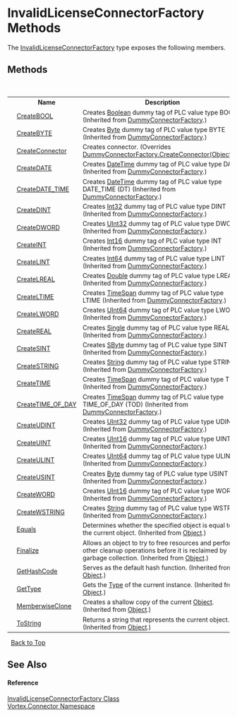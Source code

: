 # InvalidLicenseConnectorFactory Methods
 

The <a href="T_Vortex_Connector_InvalidLicenseConnectorFactory.md">InvalidLicenseConnectorFactory</a> type exposes the following members.


## Methods
&nbsp;<table><tr><th></th><th>Name</th><th>Description</th></tr><tr><td>![Public method](media/pubmethod.gif "Public method")</td><td><a href="M_Vortex_Connector_DummyConnectorFactory_CreateBOOL.md">CreateBOOL</a></td><td>
Creates <a href="http://msdn2.microsoft.com/en-us/library/a28wyd50" target="_blank">Boolean</a> dummy tag of PLC value type BOOL
 (Inherited from <a href="T_Vortex_Connector_DummyConnectorFactory.md">DummyConnectorFactory</a>.)</td></tr><tr><td>![Public method](media/pubmethod.gif "Public method")</td><td><a href="M_Vortex_Connector_DummyConnectorFactory_CreateBYTE.md">CreateBYTE</a></td><td>
Creates <a href="http://msdn2.microsoft.com/en-us/library/yyb1w04y" target="_blank">Byte</a> dummy tag of PLC value type BYTE
 (Inherited from <a href="T_Vortex_Connector_DummyConnectorFactory.md">DummyConnectorFactory</a>.)</td></tr><tr><td>![Public method](media/pubmethod.gif "Public method")</td><td><a href="M_Vortex_Connector_InvalidLicenseConnectorFactory_CreateConnector.md">CreateConnector</a></td><td>
Creates connector.
 (Overrides <a href="M_Vortex_Connector_DummyConnectorFactory_CreateConnector.md">DummyConnectorFactory.CreateConnector(Object[])</a>.)</td></tr><tr><td>![Public method](media/pubmethod.gif "Public method")</td><td><a href="M_Vortex_Connector_DummyConnectorFactory_CreateDATE.md">CreateDATE</a></td><td>
Creates <a href="http://msdn2.microsoft.com/en-us/library/03ybds8y" target="_blank">DateTime</a> dummy tag of PLC value type DATE
 (Inherited from <a href="T_Vortex_Connector_DummyConnectorFactory.md">DummyConnectorFactory</a>.)</td></tr><tr><td>![Public method](media/pubmethod.gif "Public method")</td><td><a href="M_Vortex_Connector_DummyConnectorFactory_CreateDATE_TIME.md">CreateDATE_TIME</a></td><td>
Creates <a href="http://msdn2.microsoft.com/en-us/library/03ybds8y" target="_blank">DateTime</a> dummy tag of PLC value type DATE_TIME (DT)
 (Inherited from <a href="T_Vortex_Connector_DummyConnectorFactory.md">DummyConnectorFactory</a>.)</td></tr><tr><td>![Public method](media/pubmethod.gif "Public method")</td><td><a href="M_Vortex_Connector_DummyConnectorFactory_CreateDINT.md">CreateDINT</a></td><td>
Creates <a href="http://msdn2.microsoft.com/en-us/library/td2s409d" target="_blank">Int32</a> dummy tag of PLC value type DINT
 (Inherited from <a href="T_Vortex_Connector_DummyConnectorFactory.md">DummyConnectorFactory</a>.)</td></tr><tr><td>![Public method](media/pubmethod.gif "Public method")</td><td><a href="M_Vortex_Connector_DummyConnectorFactory_CreateDWORD.md">CreateDWORD</a></td><td>
Creates <a href="http://msdn2.microsoft.com/en-us/library/ctys3981" target="_blank">UInt32</a> dummy tag of PLC value type DWORD
 (Inherited from <a href="T_Vortex_Connector_DummyConnectorFactory.md">DummyConnectorFactory</a>.)</td></tr><tr><td>![Public method](media/pubmethod.gif "Public method")</td><td><a href="M_Vortex_Connector_DummyConnectorFactory_CreateINT.md">CreateINT</a></td><td>
Creates <a href="http://msdn2.microsoft.com/en-us/library/e07e6fds" target="_blank">Int16</a> dummy tag of PLC value type INT
 (Inherited from <a href="T_Vortex_Connector_DummyConnectorFactory.md">DummyConnectorFactory</a>.)</td></tr><tr><td>![Public method](media/pubmethod.gif "Public method")</td><td><a href="M_Vortex_Connector_DummyConnectorFactory_CreateLINT.md">CreateLINT</a></td><td>
Creates <a href="http://msdn2.microsoft.com/en-us/library/6yy583ek" target="_blank">Int64</a> dummy tag of PLC value type LINT
 (Inherited from <a href="T_Vortex_Connector_DummyConnectorFactory.md">DummyConnectorFactory</a>.)</td></tr><tr><td>![Public method](media/pubmethod.gif "Public method")</td><td><a href="M_Vortex_Connector_DummyConnectorFactory_CreateLREAL.md">CreateLREAL</a></td><td>
Creates <a href="http://msdn2.microsoft.com/en-us/library/643eft0t" target="_blank">Double</a> dummy tag of PLC value type LREAL
 (Inherited from <a href="T_Vortex_Connector_DummyConnectorFactory.md">DummyConnectorFactory</a>.)</td></tr><tr><td>![Public method](media/pubmethod.gif "Public method")</td><td><a href="M_Vortex_Connector_DummyConnectorFactory_CreateLTIME.md">CreateLTIME</a></td><td>
Creates <a href="http://msdn2.microsoft.com/en-us/library/269ew577" target="_blank">TimeSpan</a> dummy tag of PLC value type LTIME
 (Inherited from <a href="T_Vortex_Connector_DummyConnectorFactory.md">DummyConnectorFactory</a>.)</td></tr><tr><td>![Public method](media/pubmethod.gif "Public method")</td><td><a href="M_Vortex_Connector_DummyConnectorFactory_CreateLWORD.md">CreateLWORD</a></td><td>
Creates <a href="http://msdn2.microsoft.com/en-us/library/06cf7918" target="_blank">UInt64</a> dummy tag of PLC value type LWORD
 (Inherited from <a href="T_Vortex_Connector_DummyConnectorFactory.md">DummyConnectorFactory</a>.)</td></tr><tr><td>![Public method](media/pubmethod.gif "Public method")</td><td><a href="M_Vortex_Connector_DummyConnectorFactory_CreateREAL.md">CreateREAL</a></td><td>
Creates <a href="http://msdn2.microsoft.com/en-us/library/3www918f" target="_blank">Single</a> dummy tag of PLC value type REAL
 (Inherited from <a href="T_Vortex_Connector_DummyConnectorFactory.md">DummyConnectorFactory</a>.)</td></tr><tr><td>![Public method](media/pubmethod.gif "Public method")</td><td><a href="M_Vortex_Connector_DummyConnectorFactory_CreateSINT.md">CreateSINT</a></td><td>
Creates <a href="http://msdn2.microsoft.com/en-us/library/f71b253d" target="_blank">SByte</a> dummy tag of PLC value type SINT
 (Inherited from <a href="T_Vortex_Connector_DummyConnectorFactory.md">DummyConnectorFactory</a>.)</td></tr><tr><td>![Public method](media/pubmethod.gif "Public method")</td><td><a href="M_Vortex_Connector_DummyConnectorFactory_CreateSTRING.md">CreateSTRING</a></td><td>
Creates <a href="http://msdn2.microsoft.com/en-us/library/s1wwdcbf" target="_blank">String</a> dummy tag of PLC value type STRING
 (Inherited from <a href="T_Vortex_Connector_DummyConnectorFactory.md">DummyConnectorFactory</a>.)</td></tr><tr><td>![Public method](media/pubmethod.gif "Public method")</td><td><a href="M_Vortex_Connector_DummyConnectorFactory_CreateTIME.md">CreateTIME</a></td><td>
Creates <a href="http://msdn2.microsoft.com/en-us/library/269ew577" target="_blank">TimeSpan</a> dummy tag of PLC value type TIME
 (Inherited from <a href="T_Vortex_Connector_DummyConnectorFactory.md">DummyConnectorFactory</a>.)</td></tr><tr><td>![Public method](media/pubmethod.gif "Public method")</td><td><a href="M_Vortex_Connector_DummyConnectorFactory_CreateTIME_OF_DAY.md">CreateTIME_OF_DAY</a></td><td>
Creates <a href="http://msdn2.microsoft.com/en-us/library/269ew577" target="_blank">TimeSpan</a> dummy tag of PLC value type TIME_OF_DAY (TOD)
 (Inherited from <a href="T_Vortex_Connector_DummyConnectorFactory.md">DummyConnectorFactory</a>.)</td></tr><tr><td>![Public method](media/pubmethod.gif "Public method")</td><td><a href="M_Vortex_Connector_DummyConnectorFactory_CreateUDINT.md">CreateUDINT</a></td><td>
Creates <a href="http://msdn2.microsoft.com/en-us/library/ctys3981" target="_blank">UInt32</a> dummy tag of PLC value type UDINT
 (Inherited from <a href="T_Vortex_Connector_DummyConnectorFactory.md">DummyConnectorFactory</a>.)</td></tr><tr><td>![Public method](media/pubmethod.gif "Public method")</td><td><a href="M_Vortex_Connector_DummyConnectorFactory_CreateUINT.md">CreateUINT</a></td><td>
Creates <a href="http://msdn2.microsoft.com/en-us/library/s6eyk10z" target="_blank">UInt16</a> dummy tag of PLC value type UINT
 (Inherited from <a href="T_Vortex_Connector_DummyConnectorFactory.md">DummyConnectorFactory</a>.)</td></tr><tr><td>![Public method](media/pubmethod.gif "Public method")</td><td><a href="M_Vortex_Connector_DummyConnectorFactory_CreateULINT.md">CreateULINT</a></td><td>
Creates <a href="http://msdn2.microsoft.com/en-us/library/06cf7918" target="_blank">UInt64</a> dummy tag of PLC value type ULINT
 (Inherited from <a href="T_Vortex_Connector_DummyConnectorFactory.md">DummyConnectorFactory</a>.)</td></tr><tr><td>![Public method](media/pubmethod.gif "Public method")</td><td><a href="M_Vortex_Connector_DummyConnectorFactory_CreateUSINT.md">CreateUSINT</a></td><td>
Creates <a href="http://msdn2.microsoft.com/en-us/library/yyb1w04y" target="_blank">Byte</a> dummy tag of PLC value type USINT
 (Inherited from <a href="T_Vortex_Connector_DummyConnectorFactory.md">DummyConnectorFactory</a>.)</td></tr><tr><td>![Public method](media/pubmethod.gif "Public method")</td><td><a href="M_Vortex_Connector_DummyConnectorFactory_CreateWORD.md">CreateWORD</a></td><td>
Creates <a href="http://msdn2.microsoft.com/en-us/library/s6eyk10z" target="_blank">UInt16</a> dummy tag of PLC value type WORD
 (Inherited from <a href="T_Vortex_Connector_DummyConnectorFactory.md">DummyConnectorFactory</a>.)</td></tr><tr><td>![Public method](media/pubmethod.gif "Public method")</td><td><a href="M_Vortex_Connector_DummyConnectorFactory_CreateWSTRING.md">CreateWSTRING</a></td><td>
Creates <a href="http://msdn2.microsoft.com/en-us/library/s1wwdcbf" target="_blank">String</a> dummy tag of PLC value type WSTRING
 (Inherited from <a href="T_Vortex_Connector_DummyConnectorFactory.md">DummyConnectorFactory</a>.)</td></tr><tr><td>![Public method](media/pubmethod.gif "Public method")</td><td><a href="http://msdn2.microsoft.com/en-us/library/bsc2ak47" target="_blank">Equals</a></td><td>
Determines whether the specified object is equal to the current object.
 (Inherited from <a href="http://msdn2.microsoft.com/en-us/library/e5kfa45b" target="_blank">Object</a>.)</td></tr><tr><td>![Protected method](media/protmethod.gif "Protected method")</td><td><a href="http://msdn2.microsoft.com/en-us/library/4k87zsw7" target="_blank">Finalize</a></td><td>
Allows an object to try to free resources and perform other cleanup operations before it is reclaimed by garbage collection.
 (Inherited from <a href="http://msdn2.microsoft.com/en-us/library/e5kfa45b" target="_blank">Object</a>.)</td></tr><tr><td>![Public method](media/pubmethod.gif "Public method")</td><td><a href="http://msdn2.microsoft.com/en-us/library/zdee4b3y" target="_blank">GetHashCode</a></td><td>
Serves as the default hash function.
 (Inherited from <a href="http://msdn2.microsoft.com/en-us/library/e5kfa45b" target="_blank">Object</a>.)</td></tr><tr><td>![Public method](media/pubmethod.gif "Public method")</td><td><a href="http://msdn2.microsoft.com/en-us/library/dfwy45w9" target="_blank">GetType</a></td><td>
Gets the <a href="http://msdn2.microsoft.com/en-us/library/42892f65" target="_blank">Type</a> of the current instance.
 (Inherited from <a href="http://msdn2.microsoft.com/en-us/library/e5kfa45b" target="_blank">Object</a>.)</td></tr><tr><td>![Protected method](media/protmethod.gif "Protected method")</td><td><a href="http://msdn2.microsoft.com/en-us/library/57ctke0a" target="_blank">MemberwiseClone</a></td><td>
Creates a shallow copy of the current <a href="http://msdn2.microsoft.com/en-us/library/e5kfa45b" target="_blank">Object</a>.
 (Inherited from <a href="http://msdn2.microsoft.com/en-us/library/e5kfa45b" target="_blank">Object</a>.)</td></tr><tr><td>![Public method](media/pubmethod.gif "Public method")</td><td><a href="http://msdn2.microsoft.com/en-us/library/7bxwbwt2" target="_blank">ToString</a></td><td>
Returns a string that represents the current object.
 (Inherited from <a href="http://msdn2.microsoft.com/en-us/library/e5kfa45b" target="_blank">Object</a>.)</td></tr></table>&nbsp;
<a href="#invalidlicenseconnectorfactory-methods">Back to Top</a>

## See Also


#### Reference
<a href="T_Vortex_Connector_InvalidLicenseConnectorFactory.md">InvalidLicenseConnectorFactory Class</a><br /><a href="N_Vortex_Connector.md">Vortex.Connector Namespace</a><br />